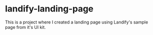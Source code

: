 # landify-landing-page
This is a project where I created a landing page using Landify's sample page from it's UI kit.
